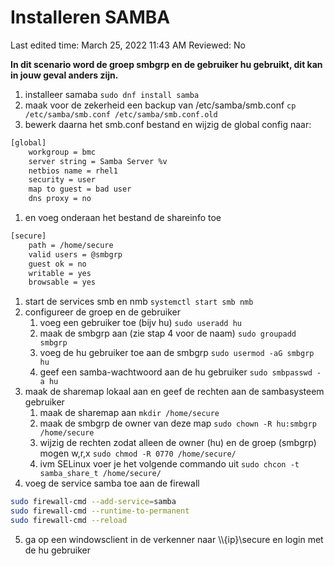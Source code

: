 # Installeren SAMBA

Last edited time: March 25, 2022 11:43 AM
Reviewed: No

**In dit scenario word de groep smbgrp en de gebruiker hu gebruikt, dit kan in jouw geval anders zijn.**

1. installeer samaba
`sudo dnf install samba`
2. maak voor de zekerheid een backup van /etc/samba/smb.conf
`cp /etc/samba/smb.conf /etc/samba/smb.conf.old`
3. bewerk daarna het smb.conf bestand en wijzig de global config naar:

```bash
[global]
	workgroup = bmc
	server string = Samba Server %v
	netbios name = rhel1
	security = user
	map to guest = bad user
	dns proxy = no
```

1. en voeg onderaan het bestand de shareinfo toe

```bash
[secure]
	path = /home/secure
	valid users = @smbgrp
	guest ok = no
	writable = yes
	browsable = yes
```

1. start de services smb en nmb
`systemctl start smb nmb`
2. configureer de groep en de gebruiker
    1. voeg een gebruiker toe (bijv hu)
    `sudo useradd hu`
    2. maak de smbgrp aan (zie stap 4 voor de naam)
    `sudo groupadd smbgrp`
    3. voeg de hu gebruiker toe aan de smbgrp
    `sudo usermod -aG smbgrp hu`
    4. geef een samba-wachtwoord aan de hu gebruiker
    `sudo smbpasswd -a hu`
3. maak de sharemap lokaal aan en geef de rechten aan de sambasysteem gebruiker
    1. maak de sharemap aan
    `mkdir /home/secure`
    2. maak de smbgrp de owner van deze map
    `sudo chown -R hu:smbgrp /home/secure`
    3. wijzig de rechten zodat alleen de owner (hu) en de groep (smbgrp) mogen w,r,x
    `sudo chmod -R 0770 /home/secure/`
    4. ivm SELinux voer je het volgende commando uit
    `sudo chcon -t samba_share_t /home/secure/`
4. voeg de service samba toe aan de firewall
```bash
sudo firewall-cmd --add-service=samba
sudo firewall-cmd --runtime-to-permanent
sudo firewall-cmd --reload
```
5. ga op een windowsclient in de verkenner naar \\\\{ip}\secure en login met de hu gebruiker